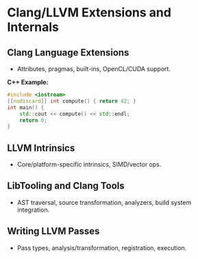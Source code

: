 # Clang/LLVM Extensions and Internals

## Clang Language Extensions
- Attributes, pragmas, built-ins, OpenCL/CUDA support.

**C++ Example:**
```cpp
#include <iostream>
[[nodiscard]] int compute() { return 42; }
int main() {
    std::cout << compute() << std::endl;
    return 0;
}
```

## LLVM Intrinsics
- Core/platform-specific intrinsics, SIMD/vector ops.

## LibTooling and Clang Tools
- AST traversal, source transformation, analyzers, build system integration.

## Writing LLVM Passes
- Pass types, analysis/transformation, registration, execution.
